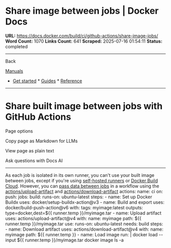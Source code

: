 # Share image between jobs | Docker Docs

**URL:** https://docs.docker.com/build/ci/github-actions/share-image-jobs/
**Word Count:** 1070
**Links Count:** 641
**Scraped:** 2025-07-16 01:54:11
**Status:** completed

---

Back

[Manuals](https://docs.docker.com/manuals/)

  * [Get started](https://docs.docker.com/get-started/)   * [Guides](https://docs.docker.com/guides/)   * [Reference](https://docs.docker.com/reference/)

* * *

# Share built image between jobs with GitHub Actions

Page options

Copy page as Markdown for LLMs

View page as plain text

Ask questions with Docs AI

* * *

As each job is isolated in its own runner, you can't use your built image between jobs, except if you're using [self-hosted runners](https://docs.github.com/en/actions/hosting-your-own-runners/about-self-hosted-runners) or [Docker Build Cloud](https://docs.docker.com/build-cloud). However, you can [pass data between jobs](https://docs.github.com/en/actions/using-workflows/storing-workflow-data-as-artifacts#passing-data-between-jobs-in-a-workflow) in a workflow using the [actions/upload-artifact](https://github.com/actions/upload-artifact) and [actions/download-artifact](https://github.com/actions/download-artifact) actions:               name: ci          on:       push:          jobs:       build:         runs-on: ubuntu-latest         steps:           - name: Set up Docker Buildx             uses: docker/setup-buildx-action@v3                - name: Build and export             uses: docker/build-push-action@v6             with:               tags: myimage:latest               outputs: type=docker,dest=${{ runner.temp }}/myimage.tar                - name: Upload artifact             uses: actions/upload-artifact@v4             with:               name: myimage               path: ${{ runner.temp }}/myimage.tar            use:         runs-on: ubuntu-latest         needs: build         steps:           - name: Download artifact             uses: actions/download-artifact@v4             with:               name: myimage               path: ${{ runner.temp }}                - name: Load image             run: |               docker load --input ${{ runner.temp }}/myimage.tar               docker image ls -a